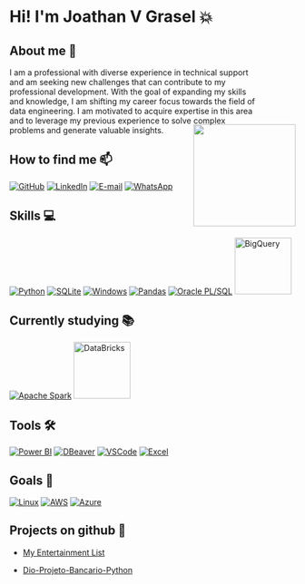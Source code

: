 # <span style="color: geen;">Hi! I'm Joathan V Grasel</span> 💥


## About me 🤵
<img align="right"  height="180" src="https://github.com/user-attachments/assets/74768beb-0658-4ebb-865d-56118a200a47" style="margin-left: -110px; margin-top: 100px;">

I am a professional with diverse experience in technical support and am seeking new challenges that can contribute to my professional development. With the goal of expanding my skills and knowledge, I am shifting my career focus towards the field of data engineering. I am motivated to acquire expertise in this area and to leverage my previous experience to solve complex problems and generate valuable insights.  



## How to find me 📫

[![GitHub](https://img.icons8.com/?size=100&id=u9R54eMKS8fw&format=png&color=000000)](https://github.com/jvgrasel/jvgrasel) [![LinkedIn](https://img.icons8.com/?size=100&id=13930&format=png&color=000000)](https://www.linkedin.com/in/jgrasel/) [![E-mail](https://img.icons8.com/?size=100&id=44829&format=png&color=000000)](mailto:joathan94@yahoo.com) [![WhatsApp](https://img.icons8.com/?size=100&id=30448&format=png&color=000000)](https://wa.me/5551985337571)


## Skills 💻

[![Python](https://img.icons8.com/?size=100&id=13441&format=png&color=000000)](https://www.python.org/) [![SQLite](https://img.icons8.com/?size=100&id=VMRAbKfEzssG&format=png&color=000000)](https://www.sqlite.org/) [![Windows](https://img.icons8.com/?size=100&id=YJfJ0JM5Imsj&format=png&color=000000)](https://www.microsoft.com/)  [![Pandas](https://img.icons8.com/?size=100&id=xSkewUSqtErH&format=png&color=000000)](https://pandas.pydata.org/) [![Oracle PL/SQL](https://img.icons8.com/?size=100&id=8ljTDYUEydbJ&format=png&color=000000)](https://www.oracle.com/br/database/technologies/appdev/plsql.html) <a href="https://cloud.google.com/bigquery">
  <img src="https://github.com/user-attachments/assets/758711ef-eada-47c8-9112-55a9a4cc3b25" alt="BigQuery" width="100" height="100">
</a>


 ## Currently studying 📚
 [![Apache Spark](https://img.icons8.com/?size=100&id=xgChbMh3wYDY&format=png&color=000000)](https://spark.apache.org/)  <a href="https://www.databricks.com">
  <img src="https://github.com/user-attachments/assets/6135fee2-520d-43f2-b80b-24e719ed71c4" alt="DataBricks" width="100" height="100">
</a> 




## Tools 🛠

[![Power BI](https://img.icons8.com/?size=100&id=qYfwpsRXEcpc&format=png&color=000000)](https://app.powerbi.com/) [![DBeaver](https://img.icons8.com/?size=100&id=kjaF4LlvyR6g&format=png&color=000000)](https://dbeaver.io/) [![VSCode](https://img.icons8.com/?size=100&id=iFPHC1KfnoxC&format=png&color=000000)](https://code.visualstudio.com/) [![Excel](https://img.icons8.com/?size=100&id=117561&format=png&color=000000)](https://www.microsoft.com/pt-br/microsoft-365/excel) 


## Goals 📌

[![Linux](https://img.icons8.com/?size=100&id=17842&format=png&color=000000)](https://www.linux.org/) [![AWS](https://img.icons8.com/?size=100&id=33039&format=png&color=000000)](https://aws.amazon.com/) [![Azure](https://img.icons8.com/?size=100&id=VLKafOkk3sBX&format=png&color=000000)](https://azure.microsoft.com/) 


## Projects on github 💼
- [My Entertainment List](https://github.com/jvgrasel/myentertainmentlist)

- [Dio-Projeto-Bancario-Python](https://github.com/jvgrasel/dio-sistema-bancario-python)


